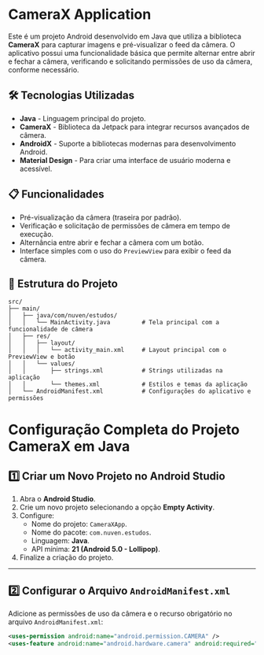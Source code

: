 # CameraX Application

Este é um projeto Android desenvolvido em Java que utiliza a biblioteca **CameraX** para capturar imagens e pré-visualizar o feed da câmera. O aplicativo possui uma funcionalidade básica que permite alternar entre abrir e fechar a câmera, verificando e solicitando permissões de uso da câmera, conforme necessário.

## 🛠️ Tecnologias Utilizadas

- **Java** - Linguagem principal do projeto.
- **CameraX** - Biblioteca da Jetpack para integrar recursos avançados de câmera.
- **AndroidX** - Suporte a bibliotecas modernas para desenvolvimento Android.
- **Material Design** - Para criar uma interface de usuário moderna e acessível.

## 📋 Funcionalidades

- Pré-visualização da câmera (traseira por padrão).
- Verificação e solicitação de permissões de câmera em tempo de execução.
- Alternância entre abrir e fechar a câmera com um botão.
- Interface simples com o uso do `PreviewView` para exibir o feed da câmera.

## 📂 Estrutura do Projeto

```plaintext
src/
├── main/
│   ├── java/com/nuven/estudos/
│   │   └── MainActivity.java         # Tela principal com a funcionalidade de câmera
│   ├── res/
│   │   ├── layout/
│   │   │   └── activity_main.xml     # Layout principal com o PreviewView e botão
│   │   └── values/
│   │       ├── strings.xml           # Strings utilizadas na aplicação
│   │       └── themes.xml            # Estilos e temas da aplicação
│   └── AndroidManifest.xml           # Configurações do aplicativo e permissões
```

# Configuração Completa do Projeto CameraX em Java

## 1️⃣ Criar um Novo Projeto no Android Studio

1. Abra o **Android Studio**.
2. Crie um novo projeto selecionando a opção **Empty Activity**.
3. Configure:
   - Nome do projeto: `CameraXApp`.
   - Nome do pacote: `com.nuven.estudos`.
   - Linguagem: **Java**.
   - API mínima: **21 (Android 5.0 - Lollipop)**.
4. Finalize a criação do projeto.

---

## 2️⃣ Configurar o Arquivo `AndroidManifest.xml`

Adicione as permissões de uso da câmera e o recurso obrigatório no arquivo `AndroidManifest.xml`:

```xml
<uses-permission android:name="android.permission.CAMERA" />
<uses-feature android:name="android.hardware.camera" android:required="true" />
```
